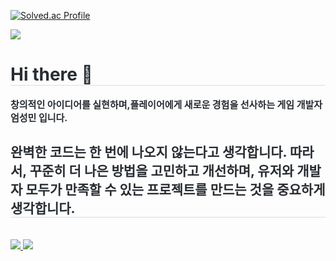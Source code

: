 [![Solved.ac Profile](http://mazassumnida.wtf/api/v2/generate_badge?boj=duck3866)](https://solved.ac/duck3866/)
<div align= "left">
    <img src="https://capsule-render.vercel.app/api?type=waving&color=auto&height=120&text=Game%20is%20Fun!&animation=&fontColor=000000&fontSize=50" />
    </div>
    <div align= "left"> 
    <h1 style="border-bottom: 1px solid #d8dee4; color: #282d33;"> Hi there 👋 </h1>  
    <div style="font-weight: 700; font-size: 15px; text-align: left; color: #282d33;"> 창의적인 아이디어를 실현하며,플레이어에게 새로운 경험을 선사하는 게임 개발자 엄성민 입니다. </div> 
    </div>
    <div align= "left">
    <h2 style="border-bottom: 1px solid #d8dee4; color: #282d33;"> 완벽한 코드는 한 번에 나오지 않는다고 생각합니다. 따라서, 꾸준히 더 나은 방법을 고민하고 개선하며, 
유저와 개발자 모두가 만족할 수 있는 프로젝트를 만드는 것을 중요하게 생각합니다. </h2> <br> 
    <div style="text-align: left;"> <a href=https://root-xylocarp-b3c.notion.site/c0b1af758b124e4da3b4d87bab7e1eff> <img src="https://img.shields.io/badge/Notion-000000?style=for-the-badge&logo=Notion&logoColor=white&link=https://root-xylocarp-b3c.notion.site/c0b1af758b124e4da3b4d87bab7e1eff"> </a>
         <a href=mailto:a44540159a@gmail.com> <img src="https://img.shields.io/badge/Gmail-EA4335?style=for-the-badge&logo=Gmail&logoColor=white&link=mailto:a44540159a@gmail.com"> </a>
          </div>  <br> 
    <div align= "left">  </div> 
    </div>
